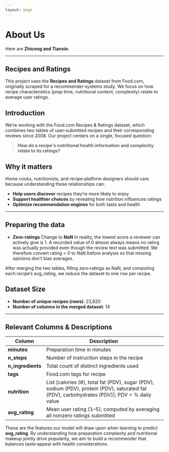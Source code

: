 ```yaml
---
layout: page
---
```


# About Us

Here are **Zhicong and Tianxin**.<br>

---

## Recipes and Ratings

This project uses the **Recipes and Ratings** dataset from Food.com, originally scraped for a recommender‑systems study. We focus on how recipe characteristics (prep time, nutritional content, complexity) relate to average user ratings.

## Introduction
We’re working with the Food.com Recipes & Ratings dataset, which combines two tables of user‑submitted recipes and their corresponding reviews since 2008. Our project centers on a single, focused question:

> **How do a recipe's nutritional health information and complexity relate to its ratings?**

## Why it matters
Home cooks, nutritionists, and recipe‑platform designers should care because understanding these relationships can:
- **Help users discover** recipes they’re more likely to enjoy  
- **Support healthier choices** by revealing how nutrition influences ratings  
- **Optimize recommendation engines** for both taste and health  

---
## Preparing the data
- **Zero-ratings** Change to **NaN**
In reality, the lowest score a reviewer can actively give is 1. A recorded value of 0 almost always means no rating was actually provided even though the review text was submitted. We therefore convert rating = 0 to NaN before analysis so that missing opinions don’t bias averages.

After merging the two tables, filling zero‑ratings as NaN, and computing each recipe’s avg_rating, we reduce the dataset to one row per recipe.

## Dataset Size
- **Number of unique recipes (rows)**: 23,820  
- **Number of columns in the merged dataset**: 14  


---

## Relevant Columns & Descriptions

| Column            | Description                                                                                 |
|-------------------|---------------------------------------------------------------------------------------------|
| **minutes**       | Preparation time in minutes                                                                 |
| **n_steps**       | Number of instruction steps in the recipe                                                   |
| **n_ingredients** | Total count of distinct ingredients used                                                    |
| **tags**          | Food.com tags for recipe                                                                    |
| **nutrition**     | List [calories (#), total fat (PDV), sugar (PDV), sodium (PDV), protein (PDV), saturated fat (PDV), carbohydrates (PDV)]; PDV = % daily value                                         |
| **avg_rating**    | Mean user rating (1–5), computed by averaging all nonzero ratings submitted                 |


These are the features our model will draw upon when learning to predict **avg_rating**. By understanding how preparation complexity and nutritional makeup jointly drive popularity, we aim to build a recommender that balances taste‑appeal with health considerations.
